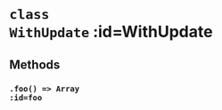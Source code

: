 
# <code>class <b>WithUpdate</b></code> :id=WithUpdate







## Methods


### <code>.<b>foo</b>() => Array<Object></code> :id=foo


        
        